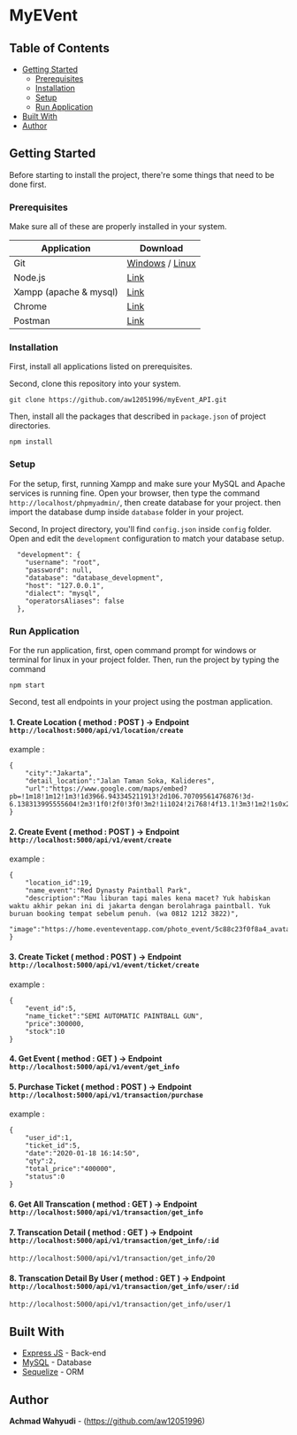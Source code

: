 # MyEVent

## Table of Contents

- [Getting Started](#getting-started)
  - [Prerequisites](#prerequisites)
  - [Installation](#installation)
  - [Setup](#setup)
  - [Run Application](#run-application)
- [Built With](#built-with)
- [Author](#author)

## Getting Started

Before starting to install the project, there're some things that need to be done first.

### Prerequisites

Make sure all of these are properly installed in your system.

| Application             | Download                                                                            |
| ----------------------- | ----------------------------------------------------------------------------------- |
| Git                     | [Windows](https://gitforwindows.org/) / [Linux](https://git-scm.com/download/linux) |
| Node.js                 | [Link](https://nodejs.org/en/download/)                                             |
| Xampp (apache & mysql)  | [Link](https://www.apachefriends.org/www.apachefriends.org)                         |
| Chrome                  | [Link](https://www.google.co.id/chrome/)                                            |
| Postman                 | [Link](https://www.getpostman.com/downloads/)                                       |

### Installation

First, install all applications listed on prerequisites.

Second, clone this repository into your system.

```
git clone https://github.com/aw12051996/myEvent_API.git
```

Then, install all the packages that described in `package.json` of project directories.

```
npm install
```

### Setup

For the setup, first, running Xampp and make sure your MySQL and Apache services is running fine. Open your browser, then type the command `http://localhost/phpmyadmin/`, then create database for your project. then import the database dump inside `database` folder in your project.

Second, In project directory, you'll find `config.json` inside `config` folder. Open and edit the `development` configuration to match your database setup.

```
  "development": {
    "username": "root",
    "password": null,
    "database": "database_development",
    "host": "127.0.0.1",
    "dialect": "mysql",
    "operatorsAliases": false
  },
```

### Run Application

For the run application, first, open command prompt for windows or terminal for linux in your project folder.
Then, run the project by typing the command

```
npm start
```
Second, test all endpoints in your project using the postman application.
#### 1. Create Location ( method : POST ) -> Endpoint `http://localhost:5000/api/v1/location/create`
example :
```
{ 
	"city":"Jakarta",
	"detail_location":"Jalan Taman Soka, Kalideres",
	"url":"https://www.google.com/maps/embed?pb=!1m18!1m12!1m3!1d3966.943345211913!2d106.70709561476876!3d-6.138313995555604!2m3!1f0!2f0!3f0!3m2!1i1024!2i768!4f13.1!3m3!1m2!1s0x2e6a02a7e9312fdf%3A0x6b712179d2899023!2sJl.%20Taman%20Soka%2C%20Pegadungan%2C%20Kec.%20Kalideres%2C%20Kota%20Jakarta%20Barat%2C%20Daerah%20Khusus%20Ibukota%20Jakarta%2011830!5e0!3m2!1sid!2sid!4v1579530682245!5m2!1sid!2sid"
}
```
#### 2. Create Event ( method : POST ) -> Endpoint `http://localhost:5000/api/v1/event/create`
example :
```
{ 
	"location_id":19,
	"name_event":"Red Dynasty Paintball Park",
	"description":"Mau liburan tapi males kena macet? Yuk habiskan waktu akhir pekan ini di jakarta dengan berolahraga paintball. Yuk buruan booking tempat sebelum penuh. (wa 0812 1212 3822)",
	"image":"https://home.eventeventapp.com/photo_event/5c88c23f0f8a4_avatar.jpg" 
}
```
#### 3. Create Ticket ( method : POST ) -> Endpoint `http://localhost:5000/api/v1/event/ticket/create`
example :
```
{
	"event_id":5,
	"name_ticket":"SEMI AUTOMATIC PAINTBALL GUN",
	"price":300000,
	"stock":10
}
```
#### 4. Get Event ( method : GET ) -> Endpoint `http://localhost:5000/api/v1/event/get_info`
#### 5. Purchase Ticket ( method : POST ) -> Endpoint `http://localhost:5000/api/v1/transaction/purchase`
example :
```
{
	"user_id":1,
	"ticket_id":5,
	"date":"2020-01-18 16:14:50",
	"qty":2,
	"total_price":"400000",
	"status":0
}
```
#### 6. Get All Transcation ( method : GET ) -> Endpoint `http://localhost:5000/api/v1/transaction/get_info`
#### 7. Transcation Detail ( method : GET ) -> Endpoint `http://localhost:5000/api/v1/transaction/get_info/:id`
```
http://localhost:5000/api/v1/transaction/get_info/20
```
#### 8. Transcation Detail By User ( method : GET ) -> Endpoint `http://localhost:5000/api/v1/transaction/get_info/user/:id`
```
http://localhost:5000/api/v1/transaction/get_info/user/1
```

## Built With

- [Express JS](https://expressjs.com) - Back-end
- [MySQL](https://www.mysql.com) - Database
- [Sequelize](https://sequelize.org) - ORM

## Author

**Achmad Wahyudi** - (https://github.com/aw12051996)
